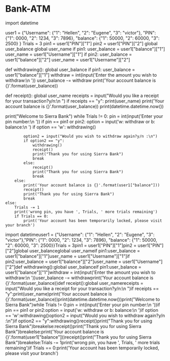 # Bank-ATM
import datetime

user1 = {"Username": {"1": "Hellen", "2": "Eugene", "3": "victor"},
         "PIN": {"1": 0000, "2": 1234, "3": 7896}, "balance": {"1": 50000, "2": 60000, "3": 2500}
         }
Trials = 3
pin1 = user1["PIN"]["1"]
pin2 = user1["PIN"]["2"]
global user_balance
global user_name
if pin1:
    user_balance = user1["balance"]["1"]
    user_name = user1["Username"]["1"]
if pin2:
    user_balance = user1["balance"]["2"]
    user_name = user1["Username"]["2"]


def withdrawing():
    global user_balance
    if pin1:
        user_balance = user1["balance"]["1"]
    withdraw = int(input('Enter the amount you wish to withdraw:\n '))
    user_balance -= withdraw
    print('Your account balance is {}'.format(user_balance))


def receipt():
    global user_name
    receipts = input("Would you like a receipt for your transaction?y/n:\n ")
    if receipts == "y":
        print(user_name)
        print('Your account balance is {}'.format(user_balance))
        print(datetime.datetime.now())


print("Welcome to Sierra Bank")
while Trials != 0:
    pin = int(input('Enter your pin number:\n '))
    if pin == pin1 or pin2:
        option = input('w: withdraw or b: balance:\n ')
        if option == 'w':
            withdrawing()

            option2 = input("Would you wish to withdraw again?y/n :\n")
            if option2 == "y":
                withdrawing()
                receipt()
                print("Thank you for using Sierra Bank")
                break
            else:
                receipt()
                print("Thank you for using Sierra Bank")
                break
        else:
            print('Your account balance is {}'.format(user1["balance"]))
            receipt()
            print("Thank you for using Sierra Bank")
            break
    else:
        Trials -= 1
        print('wrong pin, you have ', Trials, ' more trials remaining')
        if Trials == 0:
            print('Your account has been temporarily locked, please visit your branch')
import datetimeuser1 = {"Username": {"1": "Hellen", "2": "Eugene", "3": "victor"},"PIN": {"1": 0000, "2": 1234, "3": 7896}, "balance": {"1": 50000, "2": 60000, "3": 2500}}Trials = 3pin1 = user1["PIN"]["1"]pin2 = user1["PIN"]["2"]global user_balanceglobal user_nameif pin1:user_balance = user1["balance"]["1"]user_name = user1["Username"]["1"]if pin2:user_balance = user1["balance"]["2"]user_name = user1["Username"]["2"]def withdrawing():global user_balanceif pin1:user_balance = user1["balance"]["1"]withdraw = int(input('Enter the amount you wish to withdraw:\n '))user_balance -= withdrawprint('Your account balance is {}'.format(user_balance))def receipt():global user_namereceipts = input("Would you like a receipt for your transaction?y/n:\n ")if receipts == "y":print(user_name)print('Your account balance is {}'.format(user_balance))print(datetime.datetime.now())print("Welcome to Sierra Bank")while Trials != 0:pin = int(input('Enter your pin number:\n '))if pin == pin1 or pin2:option = input('w: withdraw or b: balance:\n ')if option == 'w':withdrawing()option2 = input("Would you wish to withdraw again?y/n :\n")if option2 == "y":withdrawing()receipt()print("Thank you for using Sierra Bank")breakelse:receipt()print("Thank you for using Sierra Bank")breakelse:print('Your account balance is {}'.format(user1["balance"]))receipt()print("Thank you for using Sierra Bank")breakelse:Trials -= 1print('wrong pin, you have ', Trials, ' more trials remaining')if Trials == 0:print('Your account has been temporarily locked, please visit your branch')



